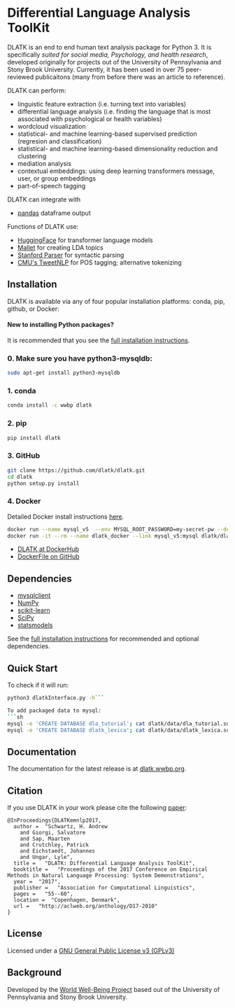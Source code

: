 # Differential Language Analysis ToolKit

DLATK is an end to end human text analysis package for Python 3. It is specifically *suited for social media, Psychology, and health research*, developed originally for projects out of the University of Pennsylvania and Stony Brook University.  Currently, it has been used in over 75 peer-reviewed publicaitons (many from before there was an article to reference). 

DLATK can perform:

- linguistic feature extraction (i.e. turning text into variables)
- differential language analysis (i.e. finding the language that is most associated with psychological or health variables)
- wordcloud visualization
- statistical- and machine learning-based supervised prediction (regresion and classification)
- statistical- and machine learning-based dimensionality reduction and clustering
- mediation analysis
- contextual embeddings: using deep learning transformers message, user, or group embeddings
- part-of-speech tagging

DLATK can integrate with
- [pandas](http://pandas.pydata.org/) dataframe output

Functions of DLATK use:

- [HuggingFace](http://??.org/) for transformer language models
- [Mallet](http://mallet.cs.umass.edu/) for creating LDA topics
- [Stanford Parser](http://nlp.stanford.edu/software/lex-parser.shtml) for syntactic parsing
- [CMU's TweetNLP](http://www.cs.cmu.edu/~ark/TweetNLP/) for POS tagging; alternative tokenizing


## Installation

DLATK is available via any of four popular installation platforms: conda, pip, github, or Docker:

#### New to installing Python packages?
It is recommended that you see the [full installation instructions](http://dlatk.wwbp.org/install.html#dependencies). 

### 0. Make sure you have python3-mysqldb:
```sh
sudo apt-get install python3-mysqldb
```

### 1. conda
```sh
conda install -c wwbp dlatk
```

### 2. pip
```sh
pip install dlatk
```

### 3. GitHub
```sh
git clone https://github.com/dlatk/dlatk.git
cd dlatk
python setup.py install
```

### 4. Docker
Detailed Docker install instructions [here](http://dlatk.wwbp.org/tutorials/tut_docker.html).

```sh
docker run --name mysql_v5  --env MYSQL_ROOT_PASSWORD=my-secret-pw --detach mysql:5.5
docker run -it --rm --name dlatk_docker --link mysql_v5:mysql dlatk/dlatk bash
```

- [DLATK at DockerHub](https://hub.docker.com/r/dlatk/dlatk/)
- [DockerFile on GitHub](https://github.com/dlatk/dlatk-docker)

## Dependencies
- [mysqlclient](https://github.com/PyMySQL/mysqlclient-python)
- [NumPy](http://www.numpy.org)
- [scikit-learn](http://www.scikit-learn.org/)
- [SciPy](http://www.scipy.org/)
- [statsmodels](http://www.statsmodels.org/)

See the [full installation instructions](http://dlatk.wwbp.org/install.html#dependencies)
for recommended and optional dependencies.

## Quick Start

To check if it will run:

```sh
python3 dlatkInterface.py -h```

To add packaged data to mysql:
```sh
mysql -e 'CREATE DATABASE dla_tutorial'; cat dlatk/data/dla_tutorial.sql | mysql dla_tutorial
mysql -e 'CREATE DATABASE dlatk_lexica'; cat dlatk/data/dlatk_lexica.sql | mysql dlark_lexica
```

## Documentation

The documentation for the latest release is at [dlatk.wwbp.org](dlatk.wwbp.org).

## Citation

If you use DLATK in your work please cite the following [paper](http://aclweb.org/anthology/D17-2010):

```
@InProceedings{DLATKemnlp2017,
  author =  "Schwartz, H. Andrew
    and Giorgi, Salvatore
    and Sap, Maarten
    and Crutchley, Patrick
    and Eichstaedt, Johannes
    and Ungar, Lyle",
  title =   "DLATK: Differential Language Analysis ToolKit",
  booktitle =   "Proceedings of the 2017 Conference on Empirical Methods in Natural Language Processing: System Demonstrations",
  year =  "2017",
  publisher =   "Association for Computational Linguistics",
  pages =   "55--60",
  location =  "Copenhagen, Denmark",
  url =   "http://aclweb.org/anthology/D17-2010"
}

```

## License

Licensed under a [GNU General Public License v3 (GPLv3)](https://www.gnu.org/licenses/gpl-3.0.en.html)

## Background

Developed by the [World Well-Being Project](http://www.wwbp.org) based out of the University of Pennsylvania and Stony Brook University.
